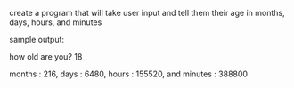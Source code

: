 <div class="md"><p>create a program that will take user input and tell them their age in months, days, hours, and minutes</p>
<p>sample output:</p>
<p>how old are you? 18</p>
<p>months : 216, days : 6480, hours : 155520, and minutes : 388800</p>
</div>
